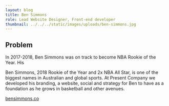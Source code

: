 ```yaml
---
layout: blog
title: Ben Simmons
role: Lead Website Designer, Front-end developer
thumbnail: ../../../static/images/uploads/ben-simmons.jpg
---
```


## Problem

In 2017-2018, Ben Simmons was on track to become NBA Rookie of the Year. His  

Ben Simmons, 2018 Rookie of the Year and 2x NBA All Star, is one of
the biggest names in Australian and global sports. At Present Company we
developed his branding, a website, social and strategy for Ben to have as a
foundation as he grows in basketball and other avenues.

[bensimmons.co](<https://bensimmons.co>)